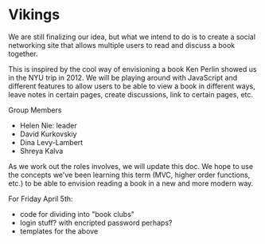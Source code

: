 Vikings
=======

We are still finalizing our idea, but what we intend to do is to create a social networking site that allows multiple users to read and discuss a book together.

This is inspired by the cool way of envisioning a book Ken Perlin showed us in the NYU trip in 2012. We will be playing around with JavaScript and different features to allow users to be able to view a book in different ways, leave notes in certain pages, create discussions, link to certain pages, etc.

Group Members 
* Helen Nie: leader
* David Kurkovskiy
* Dina Levy-Lambert
* Shreya Kalva

As we work out the roles involves, we will update this doc. We hope to use the concepts we've been learning this term (MVC, higher order functions, etc.) to be able to envision reading a book in a new and more modern way.

For Friday April 5th:
* code for dividing into "book clubs"
* login stuff? with encripted password perhaps?
* templates for the above
